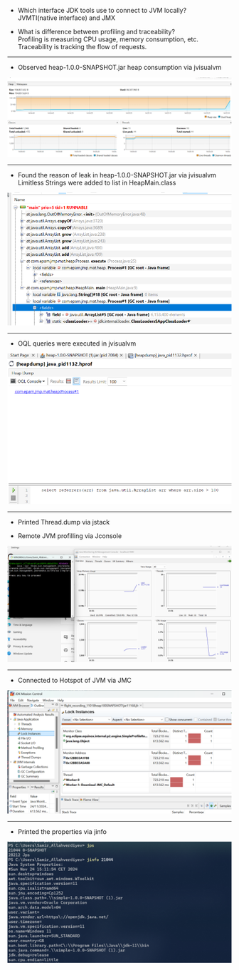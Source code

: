 - Which interface JDK tools use to connect to JVM locally?
  <br>JVMTI(native interface) and JMX

- What is difference between profiling and traceability?
  <br> Profiling is measuring CPU usage, memory consumption, etc.
  Traceability is tracking the flow of requests.

-----
- Observed heap-1.0.0-SNAPSHOT.jar heap consumption via jvisualvm

![Example Image](images/profilling-heap.jar.png)

-----
- Found the reason of leak in heap-1.0.0-SNAPSHOT.jar via jvisualvm
  <br>Limitless Strings were added to list in HeapMain.class

![Example Image](images/reason-for-memory-leak.png)

-----
- OQL queries were executed in jvisualvm

![Example Image](images/example_from_OQL.png)

-----
- Printed Thread.dump via jstack

- Remote JVM profilling via Jconsole

![Example Image](images/connect-to-jvm-via-jconsole.png)

-----
- Connected to Hotspot of JVM via JMC

![Example Image](images/connect-to-jvm-via-jmc.png)

-----
- Printed the properties via jinfo

![Example Image](images/jinfo-print-all-properties.png)

